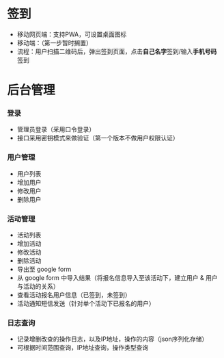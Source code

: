 # 签到
* 移动网页端：支持PWA，可设置桌面图标
* 移动端：（第一步暂时搁置）
* 流程：用户扫描二维码后，弹出签到页面，点击**自己名字**签到/输入**手机号码**签到

# 后台管理

### 登录
* 管理员登录（采用口令登录）
* 接口采用密钥模式来做验证（第一个版本不做用户权限认证）

### 用户管理
* 用户列表
* 增加用户
* 修改用户
* 删除用户

### 活动管理
* 活动列表
* 增加活动
* 修改活动
* 删除活动
* 导出至 google form
* 从 google form 中导入结果（将报名信息导入至该活动下，建立用户 & 用户与活动的关系）
* 查看活动报名用户信息（已签到，未签到）
* 活动通知短信发送（针对单个活动下已报名的用户）

### 日志查询
* 记录增删改查的操作日志，以及IP地址，操作的内容（json序列化存储）
* 可根据时间范围查询，IP地址查询，操作类型查询